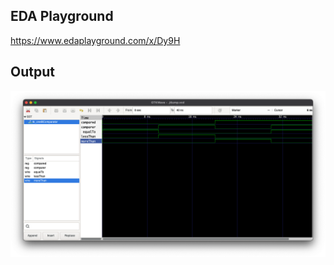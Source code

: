 ## EDA Playground

https://www.edaplayground.com/x/Dy9H

## Output

![comp out](./assets/output.png "Comparator Output")
